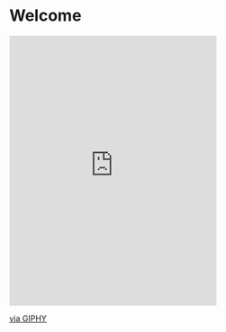 # Welcome

<iframe src="https://giphy.com/embed/MOSebUr4rvZS0" width="368" height="480" frameBorder="0" class="giphy-embed" allowFullScreen></iframe><p><a href="https://giphy.com/gifs/tetris-MOSebUr4rvZS0">via GIPHY</a></p>
